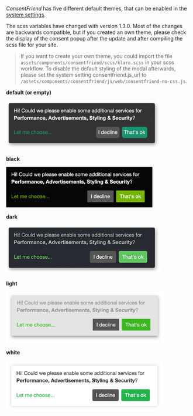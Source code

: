 _ConsentFriend_ has five different default themes, that can be enabled in the
[system settings](04_System_Settings.md).

The scss variables have changed with version 1.3.0. Most of the changes are
backwards compatible, but if you created an own theme, please check the display
of the consent popup after the update and after compiling the scss file for your
site.

> If you want to create your own theme, you could import the file
`assets/components/consentfriend/scss/klaro.scss` in your scss workflow.
To disable the default styling of the modal afterwards, please set the system
setting consentfriend.js_url to
`/assets/components/consentfriend/js/web/consentfriend-no-css.js`.

**default (or empty)**

[![](img/default.png)](img/default.png)

**black**

[![](img/black.png)](img/black.png)

**dark**

[![](img/dark.png)](img/dark.png)

**light**

[![](img/light.png)](img/light.png)

**white**

[![](img/white.png)](img/white.png)